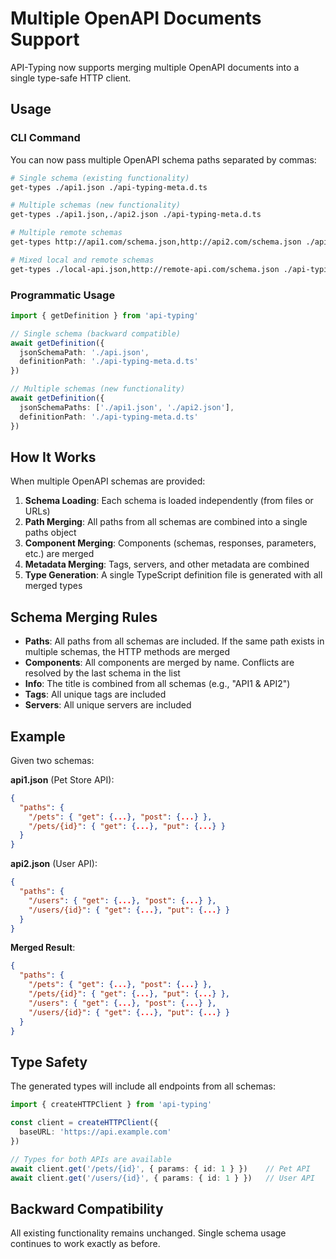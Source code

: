# Multiple OpenAPI Documents Support

API-Typing now supports merging multiple OpenAPI documents into a single type-safe HTTP client.

## Usage

### CLI Command

You can now pass multiple OpenAPI schema paths separated by commas:

```bash
# Single schema (existing functionality)
get-types ./api1.json ./api-typing-meta.d.ts

# Multiple schemas (new functionality)
get-types ./api1.json,./api2.json ./api-typing-meta.d.ts

# Multiple remote schemas
get-types http://api1.com/schema.json,http://api2.com/schema.json ./api-typing-meta.d.ts

# Mixed local and remote schemas
get-types ./local-api.json,http://remote-api.com/schema.json ./api-typing-meta.d.ts
```

### Programmatic Usage

```typescript
import { getDefinition } from 'api-typing'

// Single schema (backward compatible)
await getDefinition({
  jsonSchemaPath: './api.json',
  definitionPath: './api-typing-meta.d.ts'
})

// Multiple schemas (new functionality)
await getDefinition({
  jsonSchemaPaths: ['./api1.json', './api2.json'],
  definitionPath: './api-typing-meta.d.ts'
})
```

## How It Works

When multiple OpenAPI schemas are provided:

1. **Schema Loading**: Each schema is loaded independently (from files or URLs)
2. **Path Merging**: All paths from all schemas are combined into a single paths object
3. **Component Merging**: Components (schemas, responses, parameters, etc.) are merged
4. **Metadata Merging**: Tags, servers, and other metadata are combined
5. **Type Generation**: A single TypeScript definition file is generated with all merged types

## Schema Merging Rules

- **Paths**: All paths from all schemas are included. If the same path exists in multiple schemas, the HTTP methods are merged
- **Components**: All components are merged by name. Conflicts are resolved by the last schema in the list
- **Info**: The title is combined from all schemas (e.g., "API1 & API2")
- **Tags**: All unique tags are included
- **Servers**: All unique servers are included

## Example

Given two schemas:

**api1.json** (Pet Store API):
```json
{
  "paths": {
    "/pets": { "get": {...}, "post": {...} },
    "/pets/{id}": { "get": {...}, "put": {...} }
  }
}
```

**api2.json** (User API):
```json
{
  "paths": {
    "/users": { "get": {...}, "post": {...} },
    "/users/{id}": { "get": {...}, "put": {...} }
  }
}
```

**Merged Result**:
```json
{
  "paths": {
    "/pets": { "get": {...}, "post": {...} },
    "/pets/{id}": { "get": {...}, "put": {...} },
    "/users": { "get": {...}, "post": {...} },
    "/users/{id}": { "get": {...}, "put": {...} }
  }
}
```

## Type Safety

The generated types will include all endpoints from all schemas:

```typescript
import { createHTTPClient } from 'api-typing'

const client = createHTTPClient({
  baseURL: 'https://api.example.com'
})

// Types for both APIs are available
await client.get('/pets/{id}', { params: { id: 1 } })    // Pet API
await client.get('/users/{id}', { params: { id: 1 } })   // User API
```

## Backward Compatibility

All existing functionality remains unchanged. Single schema usage continues to work exactly as before.